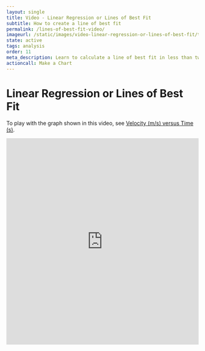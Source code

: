 ```yaml
---
layout: single
title: Video - Linear Regression or Lines of Best Fit
subtitle: How to create a line of best fit
permalink: /lines-of-best-fit-video/
imageurl: /static/images/video-linear-regression-or-lines-of-best-fit/thum-video-linear-regression-or-lines-of-best-fit.png
state: active
tags: analysis
order: 11
meta_description: Learn to calculate a line of best fit in less than two minutes. Plotly is the easiest and fastest way to make and share graphs online.
actioncall: Make a Chart
---
```


# Linear Regression or Lines of Best Fit

To play with the graph shown in this video, see [Velocity (m/s) versus Time (s)](https://plot.ly/37/~cimar/).

<iframe src="https://www.youtube.com/embed/k5DXRSAf20c" width="100%" height="540" frameborder="0" webkitallowfullscreen mozallowfullscreen allowfullscreen></iframe>
